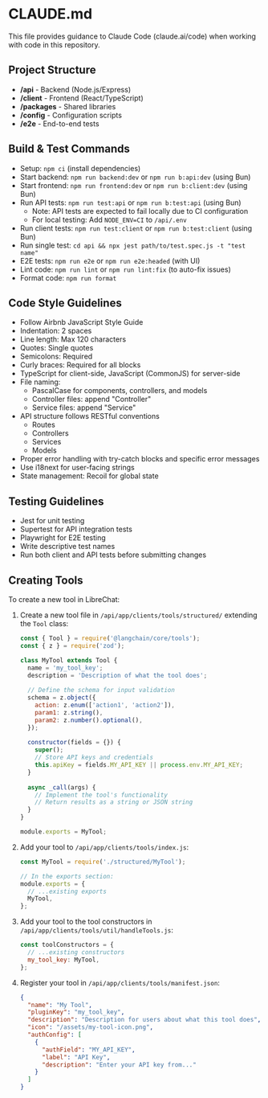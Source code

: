 # CLAUDE.md

This file provides guidance to Claude Code (claude.ai/code) when working with code in this repository.

## Project Structure
- **/api** - Backend (Node.js/Express)
- **/client** - Frontend (React/TypeScript)
- **/packages** - Shared libraries
- **/config** - Configuration scripts
- **/e2e** - End-to-end tests

## Build & Test Commands
- Setup: `npm ci` (install dependencies)
- Start backend: `npm run backend:dev` or `npm run b:api:dev` (using Bun)
- Start frontend: `npm run frontend:dev` or `npm run b:client:dev` (using Bun)
- Run API tests: `npm run test:api` or `npm run b:test:api` (using Bun)
  - Note: API tests are expected to fail locally due to CI configuration
  - For local testing: Add `NODE_ENV=CI` to `/api/.env`
- Run client tests: `npm run test:client` or `npm run b:test:client` (using Bun)
- Run single test: `cd api && npx jest path/to/test.spec.js -t "test name"`
- E2E tests: `npm run e2e` or `npm run e2e:headed` (with UI)
- Lint code: `npm run lint` or `npm run lint:fix` (to auto-fix issues)
- Format code: `npm run format`

## Code Style Guidelines
- Follow Airbnb JavaScript Style Guide
- Indentation: 2 spaces
- Line length: Max 120 characters
- Quotes: Single quotes
- Semicolons: Required
- Curly braces: Required for all blocks
- TypeScript for client-side, JavaScript (CommonJS) for server-side
- File naming:
  - PascalCase for components, controllers, and models
  - Controller files: append "Controller"
  - Service files: append "Service"
- API structure follows RESTful conventions
  - Routes
  - Controllers
  - Services
  - Models
- Proper error handling with try-catch blocks and specific error messages
- Use i18next for user-facing strings
- State management: Recoil for global state

## Testing Guidelines
- Jest for unit testing
- Supertest for API integration tests
- Playwright for E2E testing
- Write descriptive test names
- Run both client and API tests before submitting changes

## Creating Tools
To create a new tool in LibreChat:

1. Create a new tool file in `/api/app/clients/tools/structured/` extending the `Tool` class:
   ```javascript
   const { Tool } = require('@langchain/core/tools');
   const { z } = require('zod');
   
   class MyTool extends Tool {
     name = 'my_tool_key';
     description = 'Description of what the tool does';
     
     // Define the schema for input validation
     schema = z.object({
       action: z.enum(['action1', 'action2']),
       param1: z.string(),
       param2: z.number().optional(),
     });
     
     constructor(fields = {}) {
       super();
       // Store API keys and credentials
       this.apiKey = fields.MY_API_KEY || process.env.MY_API_KEY;
     }
     
     async _call(args) {
       // Implement the tool's functionality
       // Return results as a string or JSON string
     }
   }
   
   module.exports = MyTool;
   ```

2. Add your tool to `/api/app/clients/tools/index.js`:
   ```javascript
   const MyTool = require('./structured/MyTool');
   
   // In the exports section:
   module.exports = {
     // ...existing exports
     MyTool,
   };
   ```

3. Add your tool to the tool constructors in `/api/app/clients/tools/util/handleTools.js`:
   ```javascript
   const toolConstructors = {
     // ...existing constructors
     my_tool_key: MyTool,
   };
   ```

4. Register your tool in `/api/app/clients/tools/manifest.json`:
   ```json
   {
     "name": "My Tool",
     "pluginKey": "my_tool_key",
     "description": "Description for users about what this tool does",
     "icon": "/assets/my-tool-icon.png",
     "authConfig": [
       {
         "authField": "MY_API_KEY",
         "label": "API Key",
         "description": "Enter your API key from..."
       }
     ]
   }
   ```